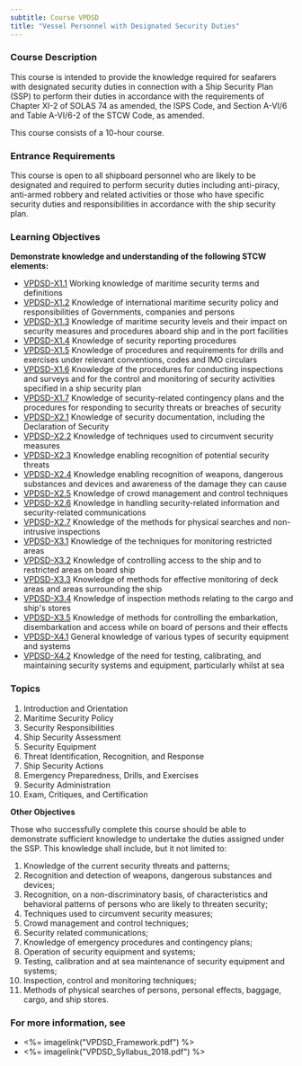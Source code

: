 ```yaml
---
subtitle: Course VPDSD
title: "Vessel Personnel with Designated Security Duties"
---
```


### Course Description

This course is intended to provide the knowledge required for seafarers with designated security duties in connection with a Ship Security Plan (SSP) to perform their duties in accordance with the requirements of Chapter XI-2 of SOLAS 74 as amended, the ISPS Code, and Section A-VI/6 and Table A-VI/6-2 of the STCW Code, as amended. 


This course consists of a 10-hour course.

### Entrance Requirements

This course is open to all shipboard personnel who are likely to be designated and required to perform security duties including anti-piracy, anti-armed robbery and related activities or those who have specific security duties and responsibilities in accordance with the ship security plan.


### Learning Objectives

**Demonstrate knowledge and understanding of the following STCW elements:**

* [VPDSD-X1.1](662#VPDSD-X1\.1) Working knowledge of maritime security terms and definitions
* [VPDSD-X1.2](662#VPDSD-X1\.2) Knowledge of international maritime security policy and responsibilities of Governments, companies and persons
* [VPDSD-X1.3](662#VPDSD-X1\.3) Knowledge of maritime security levels and their impact on security measures and procedures aboard ship and in the port facilities
* [VPDSD-X1.4](662#VPDSD-X1\.4) Knowledge of security reporting procedures
* [VPDSD-X1.5](662#VPDSD-X1\.5) Knowledge of procedures and requirements for drills and exercises under relevant conventions, codes and IMO circulars
* [VPDSD-X1.6](662#VPDSD-X1\.6) Knowledge of the procedures for conducting inspections and surveys and for the control and monitoring of security activities specified in a ship security plan
* [VPDSD-X1.7](662#VPDSD-X1\.7) Knowledge of security-related contingency plans and the procedures for responding to security threats or breaches of security
* [VPDSD-X2.1](662#VPDSD-X2\.1) Knowledge of security documentation, including the Declaration of Security
* [VPDSD-X2.2](662#VPDSD-X2\.2) Knowledge of techniques used to circumvent security measures
* [VPDSD-X2.3](662#VPDSD-X2\.3) Knowledge enabling recognition of potential security threats
* [VPDSD-X2.4](662#VPDSD-X2\.4) Knowledge enabling recognition of weapons, dangerous substances and devices and awareness of the damage they can cause			
* [VPDSD-X2.5](662#VPDSD-X2\.5) Knowledge of crowd management and control techniques
* [VPDSD-X2.6](662#VPDSD-X2\.6) Knowledge in handling security-related information and security-related communications
* [VPDSD-X2.7](662#VPDSD-X2\.7) Knowledge of the methods for physical searches and non-intrusive inspections
* [VPDSD-X3.1](662#VPDSD-X3\.1) Knowledge of the techniques for monitoring restricted areas
* [VPDSD-X3.2](662#VPDSD-X3\.2) Knowledge of controlling access to the ship and to restricted areas on board ship
* [VPDSD-X3.3](662#VPDSD-X3\.3) Knowledge of methods for effective monitoring of deck areas and areas surrounding the ship
* [VPDSD-X3.4](662#VPDSD-X3\.4) Knowledge of inspection methods relating to the cargo and ship's stores
* [VPDSD-X3.5](662#VPDSD-X3\.5) Knowledge of methods for controlling the embarkation, disembarkation and access while on board of persons and their effects
* [VPDSD-X4.1](662#VPDSD-X4\.1) General knowledge of various types of security equipment and systems
* [VPDSD-X4.2](662#VPDSD-X4\.2) Knowledge of the need for testing, calibrating, and maintaining security systems and equipment, particularly whilst at sea


### Topics

1.	Introduction and Orientation
2.	Maritime Security Policy
3.	Security Responsibilities
4.	Ship Security Assessment
5.	Security Equipment
6.	Threat Identification, Recognition, and Response
7.	Ship Security Actions
8.	Emergency Preparedness, Drills, and Exercises
9.	Security Administration
10.	Exam, Critiques, and Certification


**Other Objectives**

Those who successfully complete this course should be able to demonstrate sufficient knowledge to undertake the duties assigned under the SSP. This knowledge shall include, but it not limited to:
 
1.	Knowledge of the current security threats and patterns;
2.	Recognition and detection of weapons, dangerous substances and devices;
3.	Recognition, on a non-discriminatory basis, of characteristics and behavioral patterns of persons who are likely to threaten security;
4.	Techniques used to circumvent security measures;
5.	Crowd management and control techniques;
6.	Security related communications;
7.	Knowledge of emergency procedures and contingency plans;
8.	Operation of security equipment and systems;
9.	Testing, calibration and at sea maintenance of security equipment and systems;
10.	Inspection, control and monitoring techniques;
11.	Methods of physical searches of persons, personal effects, baggage, cargo, and ship stores. 



### For more information, see 

* <%= imagelink("VPDSD_Framework.pdf") %> 
* <%= imagelink("VPDSD_Syllabus_2018.pdf") %> 



